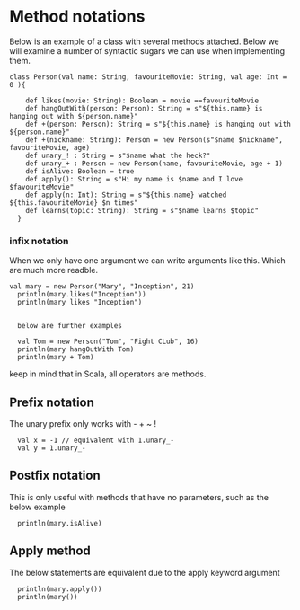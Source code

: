 # Method notations

Below is an example of a class with several methods attached. Below we will examine a number of syntactic sugars we can use when implementing them.

```
class Person(val name: String, favouriteMovie: String, val age: Int = 0 ){

    def likes(movie: String): Boolean = movie ==favouriteMovie
    def hangOutWith(person: Person): String = s"${this.name} is hanging out with ${person.name}"
    def +(person: Person): String = s"${this.name} is hanging out with ${person.name}"
    def +(nickname: String): Person = new Person(s"$name $nickname", favouriteMovie, age)
    def unary_! : String = s"$name what the heck?"
    def unary_+ : Person = new Person(name, favouriteMovie, age + 1)
    def isAlive: Boolean = true
    def apply(): String = s"Hi my name is $name and I love $favouriteMovie"
    def apply(n: Int): String = s"${this.name} watched ${this.favouriteMovie} $n times"
    def learns(topic: String): String = s"$name learns $topic"
  }
```

### infix notation

When we only have one argument we can write arguments like this. Which are much more readble.

```
val mary = new Person("Mary", "Inception", 21)
  println(mary.likes("Inception"))
  println(mary likes "Inception")


  below are further examples

  val Tom = new Person("Tom", "Fight CLub", 16)
  println(mary hangOutWith Tom)
  println(mary + Tom)
```

keep in mind that in Scala, all operators are methods.

## Prefix notation

The unary prefix only works with - + ~ !

```
  val x = -1 // equivalent with 1.unary_-
  val y = 1.unary_-
```

## Postfix notation

This is only useful with methods that have no parameters, such as the below example

```
  println(mary.isAlive)
```

## Apply method

The below statements are equivalent due to the apply keyword argument

```
  println(mary.apply())
  println(mary())
```
